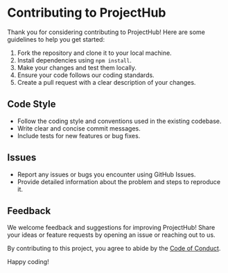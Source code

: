 # Contributing to ProjectHub

Thank you for considering contributing to ProjectHub! Here are some guidelines to help you get started:

1. Fork the repository and clone it to your local machine.
2. Install dependencies using `npm install`.
3. Make your changes and test them locally.
4. Ensure your code follows our coding standards.
5. Create a pull request with a clear description of your changes.

## Code Style

- Follow the coding style and conventions used in the existing codebase.
- Write clear and concise commit messages.
- Include tests for new features or bug fixes.

## Issues

- Report any issues or bugs you encounter using GitHub Issues.
- Provide detailed information about the problem and steps to reproduce it.

## Feedback

We welcome feedback and suggestions for improving ProjectHub! Share your ideas or feature requests by opening an issue or reaching out to us.

By contributing to this project, you agree to abide by the [Code of Conduct](CODE_OF_CONDUCT.md).

Happy coding!